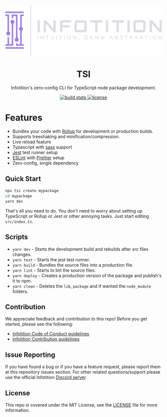 <div align="center">
	<br />
	<p>
		<a href="http://infotition.de">
			<img src="https://raw.githubusercontent.com/Infotition/tsi/main/.github/assets/infotition_logo.png" width=600px alt="infotition logo" />
		</a>
	</p>
	<h1>TSI</h1>
	<p>Infotition's zero-config CLI for TypeScript node package development.</p>
  	<p>
    <a href="https://github.com/Infotition/tsi/actions/workflows/deploy.yml" title="build state">
			<img alt="build state" src="https://github.com/Infotition/tsi/actions/workflows/deploy.yml/badge.svg">
		</a>
		<a href="https://github.com/Infotition/tsi/blob/main/LICENSE" title="license">
			<img src="https://img.shields.io/github/license/Infotition/tsi" alt="license" />
		</a>
	</p>
</div>

# Features

- Bundles your code with [Rollup](https://github.com/rollup/rollup) for development or production builds.
- Supports treeshaking and minification/compression.
- Live reload feature
- Typescript with [sass](https://sass-lang.com/) support
- [Jest](https://jestjs.io/) test runner setup
- [ESLint](https://eslint.org/) with [Prettier](https://prettier.io/) setup 
- Zero-config, single dependency

## Quick Start
```bash
npx tsi create mypackage
cd mypackage
yarn dev
```

That's all you need to do. You don't need to worry about setting up TypeScript or Rollup or Jest or other annoying tasks. Just start editing `src/index.ts`.

## Scripts

- `yarn dev`    - Starts the development build and rebuilds after src files changes. 
- `yarn test`   - Starts the jest test runner.
- `yarn build`  - Bundles the source files into a production file.
- `yarn lint`   - Starts to lint the source files.
- `yarn deploy` - Creates a production version of the package and publish's it to npm.
- `yarn clean`  - Deletes the `lib`, `package` and if wanted the `node_module` folders.

## Contribution

We appreciate feedback and contribution to this repo! Before you get started, please see the following:

- [Infotition Code of Conduct guidelines](./.github/CODE_OF_CONDUCT.md)
- [Infotition Contribution guidelines](./.github/CONTRIBUTING.md)

## Issue Reporting

If you have found a bug or if you have a feature request, please report them at this repository issues section. For other related questions/support please use the official Infotition [Discord server](https://discord.gg/NpxrDGYDwV).

## License

This repo is covered under the MIT License, see the [LICENSE](./LICENSE) file for more information.
